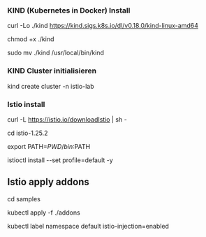 ### KIND (Kubernetes in Docker) Install

curl -Lo ./kind https://kind.sigs.k8s.io/dl/v0.18.0/kind-linux-amd64

chmod +x ./kind

sudo mv ./kind /usr/local/bin/kind

### KIND Cluster initialisieren

kind create cluster -n istio-lab

### Istio install

curl -L https://istio.io/downloadIstio | sh -

cd istio-1.25.2 

export PATH=$PWD/bin:$PATH

istioctl install --set profile=default -y

## Istio apply addons
cd samples

kubectl apply -f ./addons

kubectl label namespace default istio-injection=enabled
 
